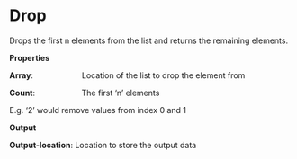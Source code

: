 # Drop

Drops the first n elements from the list and returns the remaining elements.

 **Properties**
 

**Array**:                      Location of the list to drop the element from

**Count**:                     The first ‘n’ elements

E.g. ‘2’ would remove values from index 0 and 1

 **Output**
 

**Output-location**: Location to store the output data